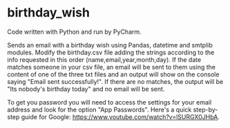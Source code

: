 # birthday_wish
Code written with Python and run by PyCharm.

Sends an email with a birthday wish using Pandas, datetime and smtplib modules.
Modify the birthday.csv file adding the strings according to the info requested in this order (name,email,year,month,day).
If the date matches someone in your csv file, an email will be sent to them using the content of one of the three txt files and
an output will show on the console saying "Email sent successfully!".
If there are no matches, the output will be "Its nobody's birthday today" and no email will be sent.

To get you password you will need to access the settings for your email address and look for the option "App Passwords". Here's a quick step-by-step
guide for Google: https://www.youtube.com/watch?v=lSURGX0JHbA.
